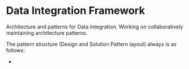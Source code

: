 # Data Integration Framework
Architecture and patterns for Data Integration. Working on collaboratively maintaining architecture patterns.

The pattern structure (Design and Solution Pattern layout) always is as follows:

* <title>, the name of the patterns
* Purpose, a short statement what the pattern is trying to achieve or explain. What is the intent?
* Motivation, a short overview of the background and relevance of the pattern. Why is there a need?
* Applicability, a listing of where this pattern can be expected to play a role.
* Structure, the main section with the pattern details.
* Implementation Guidelines, any references to how to implement this pattern (Design Patterns only). Note that the Solution Pattern is intended to explain the specifics in a technical context. This is meant to capture any generic topics.  
* Considerations and consequences, meant to offer some alternative views and experiences as to what it means to take a certain decision.
* Related Patterns, any references towards futher reading and related content.

The <title> is in Header 1 format, the sections are in Header 2 format.

